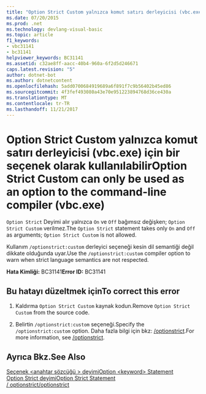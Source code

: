 ```yaml
---
title: "Option Strict Custom yalnızca komut satırı derleyicisi (vbc.exe) için bir seçenek olarak kullanılabilir"
ms.date: 07/20/2015
ms.prod: .net
ms.technology: devlang-visual-basic
ms.topic: article
f1_keywords:
- vbc31141
- bc31141
helpviewer_keywords: BC31141
ms.assetid: c32ae8ff-aacc-40b4-960a-6f2d5d246671
caps.latest.revision: "5"
author: dotnet-bot
ms.author: dotnetcontent
ms.openlocfilehash: 5add0700684919689a6f891f7c9b56402b45ed86
ms.sourcegitcommit: 4f3fef493080a43e70e951223894768d36ce430a
ms.translationtype: MT
ms.contentlocale: tr-TR
ms.lasthandoff: 11/21/2017
---
```

# <a name="option-strict-custom-can-only-be-used-as-an-option-to-the-command-line-compiler-vbcexe"></a><span data-ttu-id="4878b-102">Option Strict Custom yalnızca komut satırı derleyicisi (vbc.exe) için bir seçenek olarak kullanılabilir</span><span class="sxs-lookup"><span data-stu-id="4878b-102">Option Strict Custom can only be used as an option to the command-line compiler (vbc.exe)</span></span>
<span data-ttu-id="4878b-103">`Option Strict` Deyimi alır yalnızca `On` ve `Off` bağımsız değişken; `Option Strict Custom` verilmez.</span><span class="sxs-lookup"><span data-stu-id="4878b-103">The `Option Strict` statement takes only `On` and `Off` as arguments; `Option Strict Custom` is not allowed.</span></span>  
  
 <span data-ttu-id="4878b-104">Kullanım `/optionstrict:custom` derleyici seçeneği kesin dil semantiği değil dikkate olduğunda uyar.</span><span class="sxs-lookup"><span data-stu-id="4878b-104">Use the `/optionstrict:custom` compiler option to warn when strict language semantics are not respected.</span></span>  
  
 <span data-ttu-id="4878b-105">**Hata Kimliği:** BC31141</span><span class="sxs-lookup"><span data-stu-id="4878b-105">**Error ID:** BC31141</span></span>  
  
## <a name="to-correct-this-error"></a><span data-ttu-id="4878b-106">Bu hatayı düzeltmek için</span><span class="sxs-lookup"><span data-stu-id="4878b-106">To correct this error</span></span>  
  
1.  <span data-ttu-id="4878b-107">Kaldırma `Option Strict Custom` kaynak kodun.</span><span class="sxs-lookup"><span data-stu-id="4878b-107">Remove `Option Strict Custom` from the source code.</span></span>  
  
2.  <span data-ttu-id="4878b-108">Belirtin `/optionstrict:custom` seçeneği.</span><span class="sxs-lookup"><span data-stu-id="4878b-108">Specify the `/optionstrict:custom` option.</span></span> <span data-ttu-id="4878b-109">Daha fazla bilgi için bkz: [/optionstrict](../../visual-basic/reference/command-line-compiler/optionstrict.md).</span><span class="sxs-lookup"><span data-stu-id="4878b-109">For more information, see [/optionstrict](../../visual-basic/reference/command-line-compiler/optionstrict.md).</span></span>  
  
## <a name="see-also"></a><span data-ttu-id="4878b-110">Ayrıca Bkz.</span><span class="sxs-lookup"><span data-stu-id="4878b-110">See Also</span></span>  
 [<span data-ttu-id="4878b-111">Seçenek \<anahtar sözcüğü > deyimi</span><span class="sxs-lookup"><span data-stu-id="4878b-111">Option \<keyword> Statement</span></span>](../../visual-basic/language-reference/statements/option-keyword-statement.md)  
 [<span data-ttu-id="4878b-112">Option Strict deyimi</span><span class="sxs-lookup"><span data-stu-id="4878b-112">Option Strict Statement</span></span>](../../visual-basic/language-reference/statements/option-strict-statement.md)  
 [<span data-ttu-id="4878b-113">/ optionstrict</span><span class="sxs-lookup"><span data-stu-id="4878b-113">/optionstrict</span></span>](../../visual-basic/reference/command-line-compiler/optionstrict.md)
